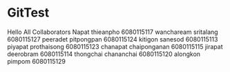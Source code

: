 # GitTest
Hello All Collaborators
Napat thieanpho 6080115117
wanchaream sritalang 6080115127
peeradet pitpongpan 6080115124
kitigon sanesod 6080115113
piyapat prothaisong 6080115123
chanapat chaiponganan 6080115115
jirapat deerobram 6080115114
thongchai chananchai 6080115120
alongkon pimpom 6080115129
